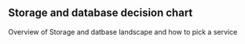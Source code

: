 ## Storage and database decision chart

Overview of Storage and datbase landscape and how to pick a service

<img src="" />
